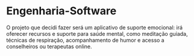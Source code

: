 # Engenharia-Software

O projeto que decidi fazer será um aplicativo de suporte emocional:  irá oferecer recursos e suporte para saúde mental, como meditação guiada, técnicas de respiração, acompanhamento de humor e acesso a conselheiros ou terapeutas online.

